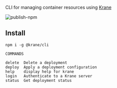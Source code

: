 CLI for managing container resources using [Krane](https://krane.sh)

![publish-npm](https://github.com/krane/cli/workflows/publish-npm/badge.svg?branch=master&event=push)

## Install

```
npm i -g @krane/cli
```

```
COMMANDS

delete  Delete a deployment
deploy  Apply a deployment configuration
help    display help for krane
login   Authenticate to a Krane server
status  Get deployment status
```
